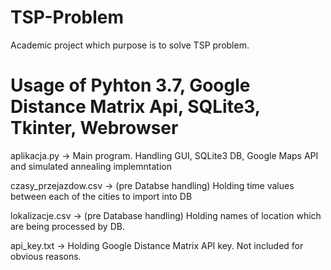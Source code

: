 # TSP-Problem
Academic project which purpose is to solve TSP problem.

# Usage of Pyhton 3.7, Google Distance Matrix Api, SQLite3, Tkinter, Webrowser 

aplikacja.py -> Main program. Handling GUI, SQLite3 DB, Google Maps API and simulated annealing implemntation

czasy_przejazdow.csv -> (pre Databse handling) Holding time values between each of the cities to import into DB

lokalizacje.csv -> (pre Database handling) Holding names of location which are being processed by DB.

api_key.txt -> Holding Google Distance Matrix API key. Not included for obvious reasons.

